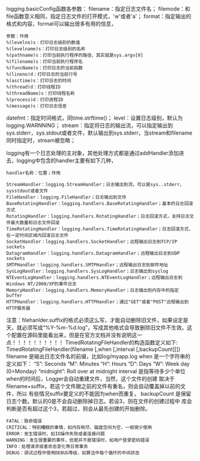 logging.basicConfig函数各参数：
filename：指定日志文件名；
filemode：和file函数意义相同，指定日志文件的打开模式，'w'或者'a'；
format：指定输出的格式和内容，format可以输出很多有用的信息，
```text
参数：作用
%(levelno)s：打印日志级别的数值
%(levelname)s：打印日志级别的名称
%(pathname)s：打印当前执行程序的路径，其实就是sys.argv[0]
%(filename)s：打印当前执行程序名
%(funcName)s：打印日志的当前函数
%(lineno)d：打印日志的当前行号
%(asctime)s：打印日志的时间
%(thread)d：打印线程ID
%(threadName)s：打印线程名称
%(process)d：打印进程ID
%(message)s：打印日志信息
```
datefmt：指定时间格式，同time.strftime()；
level：设置日志级别，默认为logging.WARNNING；
stream：指定将日志的输出流，可以指定输出到sys.stderr，sys.stdout或者文件，默认输出到sys.stderr，当stream和filename同时指定时，stream被忽略；


logging有一个日志处理的主对象，其他处理方式都是通过addHandler添加进去，logging中包含的handler主要有如下几种，
```text
handler名称：位置；作用
 
StreamHandler：logging.StreamHandler；日志输出到流，可以是sys..stderr，sysstdout或者文件
FileHandler：logging.FileHandler；日志输出到文件
BaseRotatingHandler：logging.handlers.BaseRotatingHandler；基本的日志回滚方式
RotatingHandler：logging.handlers.RotatingHandler；日志回滚方式，支持日志文件最大数量和日志文件回滚
TimeRotatingHandler：logging.handlers.TimeRotatingHandler；日志回滚方式，在一定时间区域内回滚日志文件
SocketHandler：logging.handlers.SocketHandler；远程输出日志到TCP/IP sockets
DatagramHandler：logging.handlers.DatagramHandler；远程输出日志到UDP sockets
SMTPHandler：logging.handlers.SMTPHandler；远程输出日志到邮件地址
SysLogHandler：logging.handlers.SysLogHandler；日志输出到syslog
NTEventLogHandler：logging.handlers.NTEventLogHandler；远程输出日志到Windows NT/2000/XP的事件日志
MemoryHandler：logging.handlers.MemoryHandler；日志输出到内存中的指定buffer
HTTPHandler：logging.handlers.HTTPHandler；通过"GET"或者"POST"远程输出到HTTP服务器
```

注意：filehanlder.suffix的格式必须这么写，才能自动删除旧文件，如果设定是天，就必须写成“%Y-%m-%d.log”，写成其他格式会导致删除旧文件不生效。这个配置在源码里能看出来，但是在官方文档并没有说明这一点！！！！！！！！！！
TimedRotatingFileHandler的构造函数定义如下:
TimedRotatingFileHandler(filename [,when [,interval [,backupCount]]])
filename 是输出日志文件名的前缀，比如log/myapp.log
when 是一个字符串的定义如下：
“S”: Seconds
“M”: Minutes
“H”: Hours
“D”: Days
“W”: Week day (0=Monday)
“midnight”: Roll over at midnight
interval 是指等待多少个单位when的时间后，Logger会自动重建文件，当然，这个文件的创建
取决于filename+suffix，若这个文件跟之前的文件有重名，则会自动覆盖掉以前的文件，所以
有些情况suffix要定义的不能因为when而重复。
backupCount 是保留日志个数。默认的0是不会自动删除掉日志。若设3，则在文件的创建过程中
库会判断是否有超过这个3，若超过，则会从最先创建的开始删除。

```text
FATAL：致命错误
CRITICAL：特别糟糕的事情，如内存耗尽、磁盘空间为空，一般很少使用
ERROR：发生错误时，如IO操作失败或者连接问题
WARNING：发生很重要的事件，但是并不是错误时，如用户登录密码错误
INFO：处理请求或者状态变化等日常事务
DEBUG：调试过程中使用DEBUG等级，如算法中每个循环的中间状态
```